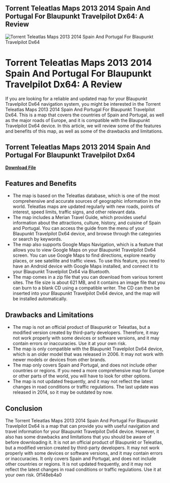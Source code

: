 ## Torrent Teleatlas Maps 2013 2014 Spain And Portugal For Blaupunkt Travelpilot Dx64: A Review

 
![Torrent Teleatlas Maps 2013 2014 Spain And Portugal For Blaupunkt Travelpilot Dx64](https://encrypted-tbn1.gstatic.com/images?q=tbn:ANd9GcRVgAaIkkGErsVQDSkrTg8BCGlnSCp5xgRXD8GoYYiaLFXB7q5TcCOdVo54)

 
# Torrent Teleatlas Maps 2013 2014 Spain And Portugal For Blaupunkt Travelpilot Dx64: A Review
 
If you are looking for a reliable and updated map for your Blaupunkt Travelpilot Dx64 navigation system, you might be interested in the Torrent Teleatlas Maps 2013 2014 Spain And Portugal For Blaupunkt Travelpilot Dx64. This is a map that covers the countries of Spain and Portugal, as well as the major roads of Europe, and it is compatible with the Blaupunkt Travelpilot Dx64 device. In this article, we will review some of the features and benefits of this map, as well as some of the drawbacks and limitations.
 
## Torrent Teleatlas Maps 2013 2014 Spain And Portugal For Blaupunkt Travelpilot Dx64


[**Download File**](https://vercupalo.blogspot.com/?d=2tKGCn)

 
## Features and Benefits
 
- The map is based on the Teleatlas database, which is one of the most comprehensive and accurate sources of geographic information in the world. Teleatlas maps are updated regularly with new roads, points of interest, speed limits, traffic signs, and other relevant data.
- The map includes a Merian Travel Guide, which provides useful information about the attractions, culture, history, and cuisine of Spain and Portugal. You can access the guide from the menu of your Blaupunkt Travelpilot Dx64 device, and browse through the categories or search by keywords.
- The map also supports Google Maps Navigation, which is a feature that allows you to view Google Maps on your Blaupunkt Travelpilot Dx64 screen. You can use Google Maps to find directions, explore nearby places, or see satellite and traffic views. To use this feature, you need to have an Android device with Google Maps installed, and connect it to your Blaupunkt Travelpilot Dx64 via Bluetooth.
- The map comes in a zip file that you can download from various torrent sites. The file size is about 621 MB, and it contains an image file that you can burn to a blank CD using a compatible writer. The CD can then be inserted into your Blaupunkt Travelpilot Dx64 device, and the map will be installed automatically.

## Drawbacks and Limitations

- The map is not an official product of Blaupunkt or Teleatlas, but a modified version created by third-party developers. Therefore, it may not work properly with some devices or software versions, and it may contain errors or inaccuracies. Use it at your own risk.
- The map is only compatible with the Blaupunkt Travelpilot Dx64 device, which is an older model that was released in 2006. It may not work with newer models or devices from other brands.
- The map only covers Spain and Portugal, and does not include other countries or regions. If you need a more comprehensive map for Europe or other parts of the world, you will have to look for other options.
- The map is not updated frequently, and it may not reflect the latest changes in road conditions or traffic regulations. The last update was released in 2014, so it may be outdated by now.

## Conclusion
 
The Torrent Teleatlas Maps 2013 2014 Spain And Portugal For Blaupunkt Travelpilot Dx64 is a map that can provide you with useful navigation and travel information for your Blaupunkt Travelpilot Dx64 device. However, it also has some drawbacks and limitations that you should be aware of before downloading it. It is not an official product of Blaupunkt or Teleatlas, but a modified version created by third-party developers. It may not work properly with some devices or software versions, and it may contain errors or inaccuracies. It only covers Spain and Portugal, and does not include other countries or regions. It is not updated frequently, and it may not reflect the latest changes in road conditions or traffic regulations. Use it at your own risk.
 0f148eb4a0
